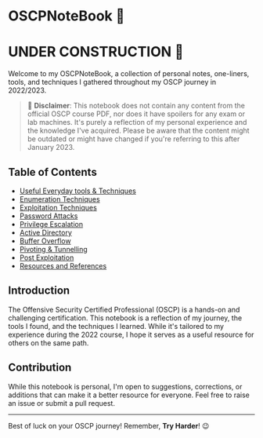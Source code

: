 # OSCPNoteBook 📓

# UNDER CONSTRUCTION 🚧

Welcome to my OSCPNoteBook, a collection of personal notes, one-liners, tools, and techniques I gathered throughout my OSCP journey in 2022/2023.

> 🚫 **Disclaimer**: This notebook does not contain any content from the official OSCP course PDF, nor does it have spoilers for any exam or lab machines. It's purely a reflection of my personal experience and the knowledge I've acquired. Please be aware that the content might be outdated or might have changed if you're referring to this after January 2023.

## Table of Contents

- [Useful Everyday tools & Techniques](UsefulStuff/README.md)
- [Enumeration Techniques](Enumeration/README.md)
- [Exploitation Techniques](Exploitation/README.md)
- [Password Attacks](Password/README.md)
- [Privilege Escalation](Privilege-Escalation/README.md)
- [Active Directory](AD/README.md)
- [Buffer Overflow](BufferOverflow/README.md)
- [Pivoting & Tunnelling](Pivoting/README.md)
- [Post Exploitation](PostExploit/README.md)
- [Resources and References](Resources/README.md)

## Introduction

The Offensive Security Certified Professional (OSCP) is a hands-on and challenging certification. This notebook is a reflection of my journey, the tools I found, and the techniques I learned. While it's tailored to my experience during the 2022 course, I hope it serves as a useful resource for others on the same path.

## Contribution

While this notebook is personal, I'm open to suggestions, corrections, or additions that can make it a better resource for everyone. Feel free to raise an issue or submit a pull request.

---

Best of luck on your OSCP journey! Remember, **Try Harder**! 😉

